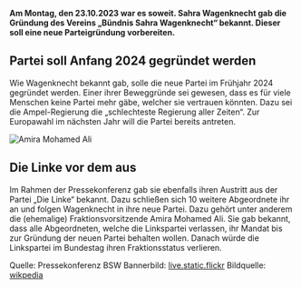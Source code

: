 **Am Montag, den 23.10.2023 war es soweit. Sahra Wagenknecht gab die Gründung des Vereins „Bündnis Sahra Wagenknecht“ bekannt. Dieser soll eine neue Parteigründung vorbereiten.**

## Partei soll Anfang 2024 gegründet werden
Wie Wagenknecht bekannt gab, solle die neue Partei im Frühjahr 2024 gegründet werden. Einer ihrer Beweggründe sei gewesen, dass es für viele Menschen keine Partei mehr gäbe, welcher sie vertrauen könnten. Dazu sei die Ampel-Regierung die „schlechteste Regierung aller Zeiten“. Zur Europawahl im nächsten Jahr will die Partei bereits antreten.

![Amira Mohamed Ali](https://upload.wikimedia.org/wikipedia/commons/2/21/Amira_Mohamed_Ali_%28Strategiekonferenz_2020%29.jpg) 

## Die Linke vor dem aus
Im Rahmen der Pressekonferenz gab sie ebenfalls ihren Austritt aus der Partei „Die Linke“ bekannt. Dazu schließen sich 10 weitere Abgeordnete ihr an und folgen Wagenknecht in ihre neue Partei. Dazu gehört unter anderem die (ehemalige) Fraktionsvorsitzende Amira Mohamed Ali. Sie gab bekannt, dass alle Abgeordneten, welche die Linkspartei verlassen, ihr Mandat bis zur Gründung der neuen Partei behalten wollen. Danach würde die Linkspartei im Bundestag ihren Fraktionsstatus verlieren.

Quelle: Pressekonferenz BSW
Bannerbild: [live.static.flickr](https://live.staticflickr.com/65535/51403882539_48cdc2edb7_b.jpg)
Bildquelle: [wikpedia](https://upload.wikimedia.org/wikipedia/commons/2/21/Amira_Mohamed_Ali_%28Strategiekonferenz_2020%29.jpg)
